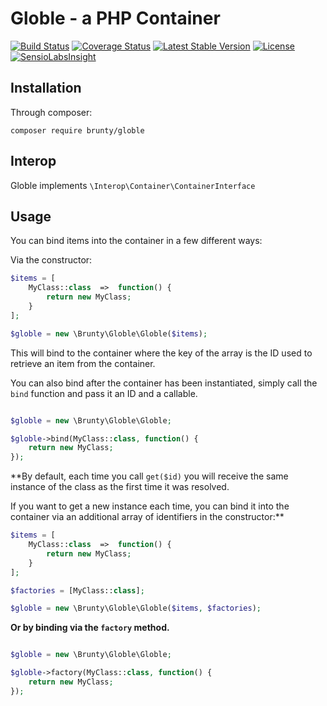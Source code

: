 # Globle - a PHP Container

[![Build Status](https://travis-ci.org/Brunty/Globle.svg?branch=master)](https://travis-ci.org/Brunty/Globle) [![Coverage Status](https://coveralls.io/repos/github/Brunty/Globle/badge.svg?branch=master)](https://coveralls.io/github/Brunty/Globle?branch=master) [![Latest Stable Version](https://poser.pugx.org/brunty/globle/v/stable)](https://packagist.org/packages/brunty/globle) [![License](https://poser.pugx.org/brunty/globle/license)](https://packagist.org/packages/brunty/globle) [![SensioLabsInsight](https://insight.sensiolabs.com/projects/a7e48ce0-7a7f-492a-8da8-d7b4c94f00c8/mini.png)](https://insight.sensiolabs.com/projects/a7e48ce0-7a7f-492a-8da8-d7b4c94f00c8)

## Installation

Through composer:

`composer require brunty/globle`

## Interop

Globle implements `\Interop\Container\ContainerInterface`

## Usage

You can bind items into the container in a few different ways:

Via the constructor:

```php
$items = [
    MyClass::class  =>  function() {
        return new MyClass;
    }
];

$globle = new \Brunty\Globle\Globle($items);
```

This will bind to the container where the key of the array is the ID used to retrieve an item from the container.


You can also bind after the container has been instantiated, simply call the `bind` function and pass it an ID and a callable.

```php

$globle = new \Brunty\Globle\Globle;

$globle->bind(MyClass::class, function() {
    return new MyClass;
});
```

**By default, each time you call `get($id)` you will receive the same instance of the class as the first time it was resolved.

If you want to get a new instance each time, you can bind it into the container via an additional array of identifiers in the constructor:**
 
```php
$items = [
    MyClass::class  =>  function() {
        return new MyClass;
    }
];

$factories = [MyClass::class];

$globle = new \Brunty\Globle\Globle($items, $factories);
```

**Or by binding via the `factory` method.**

```php

$globle = new \Brunty\Globle\Globle;

$globle->factory(MyClass::class, function() {
    return new MyClass;
});
```
